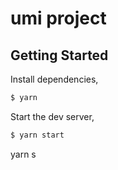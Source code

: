 # umi project

## Getting Started

Install dependencies,

```bash
$ yarn
```

Start the dev server,

```bash
$ yarn start
```
yarn s